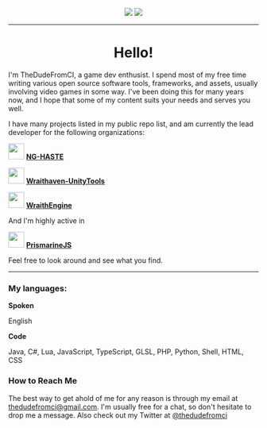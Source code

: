 <p align="center">
  <img src="https://github-readme-stats.vercel.app/api?username=TheDudeFromCI&show_icons=true&count_private=true&include_all_commits=true&hide_border=true"/>
  <img src="https://github-readme-stats.vercel.app/api/top-langs/?username=TheDudeFromCI&layout=compact&count_private=true&include_all_commits=true&hide_border=true"/>
</p>

---

<h1 align="center">Hello!</h1>

I'm TheDudeFromCI, a game dev enthusist. I spend most of my free time writing various open source software tools, frameworks, and assets, usually involving video games in some way. I've been doing this for many years now, and I hope that some of my content suits your needs and serves you well.

I have many projects listed in my public repo list, and am currently the lead developer for the following organizations:

<img src="https://avatars1.githubusercontent.com/u/61681152?s=400&v=4" width="32"/> **[NG-HASTE](https://github.com/ng-haste)**

<img src="https://avatars0.githubusercontent.com/u/65338145?s=200&v=4" width="32"/> **[Wraithaven-UnityTools](https://github.com/Wraithaven-UnityTools)**

<img src="https://avatars2.githubusercontent.com/u/65327328?s=200&v=4" width="32"/> **[WraithEngine](https://github.com/WraithEngine)**

And I'm highly active in

<img src="https://avatars3.githubusercontent.com/u/11053411?s=200&v=4" width="32"/> **[PrismarineJS](https://github.com/PrismarineJS)**

Feel free to look around and see what you find.

---

### My languages:

**Spoken**

English

**Code**

Java, C#, Lua, JavaScript, TypeScript, GLSL, PHP, Python, Shell, HTML, CSS

### How to Reach Me

The best way to get ahold of me for any reason is through my email at thedudefromci@gmail.com.
I'm usually free for a chat, so don't hesitate to drop me a message. Also check out my Twitter at [@thedudefromci](https://twitter.com/TheDudeFromCI) 
